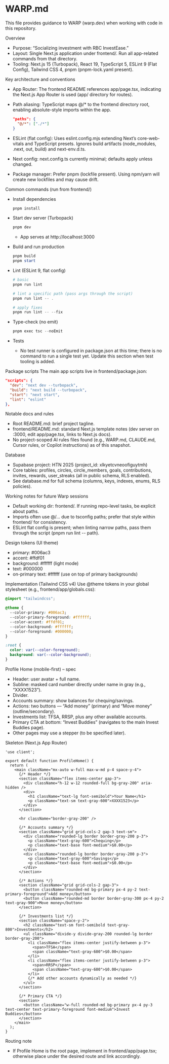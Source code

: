 # WARP.md

This file provides guidance to WARP (warp.dev) when working with code in this repository.

Overview
- Purpose: “Socializing investment with RBC InvestEase.”
- Layout: Single Next.js application under frontend/. Run all app-related commands from that directory.
- Tooling: Next.js 15 (Turbopack), React 19, TypeScript 5, ESLint 9 (Flat Config), Tailwind CSS 4, pnpm (pnpm-lock.yaml present).

Key architecture and conventions
- App Router: The frontend README references app/page.tsx, indicating the Next.js App Router is used (app/ directory for routes).
- Path aliasing: TypeScript maps @/* to the frontend directory root, enabling absolute-style imports within the app.

  ```json path=C:\Users\poiso\OneDrive\Documents\InvestBuddy\frontend\tsconfig.json start=21
  "paths": {
    "@/*": ["./*"]
  }
  ```

- ESLint (flat config): Uses eslint.config.mjs extending Next’s core-web-vitals and TypeScript presets. Ignores build artifacts (node_modules, .next, out, build) and next-env.d.ts.
- Next config: next.config.ts currently minimal; defaults apply unless changed.
- Package manager: Prefer pnpm (lockfile present). Using npm/yarn will create new lockfiles and may cause drift.

Common commands (run from frontend/)
- Install dependencies
  ```powershell path=null start=null
  pnpm install
  ```

- Start dev server (Turbopack)
  ```powershell path=null start=null
  pnpm dev
  ```
  - App serves at http://localhost:3000

- Build and run production
  ```powershell path=null start=null
  pnpm build
  pnpm start
  ```

- Lint (ESLint 9, flat config)
  ```powershell path=null start=null
  # basic
  pnpm run lint

  # lint a specific path (pass args through the script)
  pnpm run lint -- .

  # apply fixes
  pnpm run lint -- --fix
  ```

- Type-check (no emit)
  ```powershell path=null start=null
  pnpm exec tsc --noEmit
  ```

- Tests
  - No test runner is configured in package.json at this time; there is no command to run a single test yet. Update this section when test tooling is added.

Package scripts
The main app scripts live in frontend/package.json:

```json path=C:\Users\poiso\OneDrive\Documents\InvestBuddy\frontend\package.json start=5
"scripts": {
  "dev": "next dev --turbopack",
  "build": "next build --turbopack",
  "start": "next start",
  "lint": "eslint"
},
```

Notable docs and rules
- Root README.md: brief project tagline.
- frontend/README.md: standard Next.js template notes (dev server on :3000, edit app/page.tsx, links to Next.js docs).
- No project-scoped AI rules files found (e.g., WARP.md, CLAUDE.md, Cursor rules, or Copilot instructions) as of this snapshot.

Database
- Supabase project: HTN 2025 (project_id: xlkyetcvneoofiguytmh)
- Core tables: profiles, circles, circle_members, goals, contributions, invites, rewards, user_streaks (all in public schema, RLS enabled).
- See database.md for full schema (columns, keys, indexes, enums, RLS policies).

Working notes for future Warp sessions
- Default working dir: frontend/. If running repo-level tasks, be explicit about paths.
- Imports often use @/… due to tsconfig paths; prefer that style within frontend/ for consistency.
- ESLint flat config is present; when linting narrow paths, pass them through the script (pnpm run lint -- path).

Design tokens (UI theme)
- primary: #006ac3
- accent: #ffdf01
- background: #ffffff (light mode)
- text: #000000
- on-primary text: #ffffff (use on top of primary backgrounds)

Implementation (Tailwind CSS v4)
Use @theme tokens in your global stylesheet (e.g., frontend/app/globals.css):

```css path=null start=null
@import "tailwindcss";

@theme {
  --color-primary: #006ac3;
  --color-primary-foreground: #ffffff;
  --color-accent: #ffdf01;
  --color-background: #ffffff;
  --color-foreground: #000000;
}

:root {
  color: var(--color-foreground);
  background: var(--color-background);
}
```

Profile Home (mobile-first) – spec
- Header: user avatar + full name.
- Subline: masked card number directly under name in gray (e.g., “XXXX1523”).
- Divider.
- Accounts summary: show balances for chequing/savings.
- Actions: two buttons — “Add money” (primary) and “Move money” (outline/secondary).
- Investments list: TFSA, RRSP, plus any other available accounts.
- Primary CTA at bottom: “Invest Buddies” (navigates to the main Invest Buddies page).
- Other pages may use a stepper (to be specified later).

Skeleton (Next.js App Router)

```tsx path=null start=null
'use client';

export default function ProfileHome() {
  return (
    <main className="mx-auto w-full max-w-md p-4 space-y-4">
      {/* Header */}
      <section className="flex items-center gap-3">
        <div className="h-12 w-12 rounded-full bg-gray-200" aria-hidden />
        <div>
          <h1 className="text-lg font-semibold">Your Name</h1>
          <p className="text-sm text-gray-600">XXXX1523</p>
        </div>
      </section>

      <hr className="border-gray-200" />

      {/* Accounts summary */}
      <section className="grid grid-cols-2 gap-3 text-sm">
        <div className="rounded-lg border border-gray-200 p-3">
          <p className="text-gray-600">Chequing</p>
          <p className="text-base font-medium">$0.00</p>
        </div>
        <div className="rounded-lg border border-gray-200 p-3">
          <p className="text-gray-600">Savings</p>
          <p className="text-base font-medium">$0.00</p>
        </div>
      </section>

      {/* Actions */}
      <section className="grid grid-cols-2 gap-3">
        <button className="rounded-md bg-primary px-4 py-2 text-primary-foreground">Add money</button>
        <button className="rounded-md border border-gray-300 px-4 py-2 text-gray-900">Move money</button>
      </section>

      {/* Investments list */}
      <section className="space-y-2">
        <h2 className="text-sm font-semibold text-gray-800">Investments</h2>
        <ul className="divide-y divide-gray-200 rounded-lg border border-gray-200">
          <li className="flex items-center justify-between p-3">
            <span>TFSA</span>
            <span className="text-gray-600">$0.00</span>
          </li>
          <li className="flex items-center justify-between p-3">
            <span>RRSP</span>
            <span className="text-gray-600">$0.00</span>
          </li>
          {/* Add other accounts dynamically as needed */}
        </ul>
      </section>

      {/* Primary CTA */}
      <section>
        <button className="w-full rounded-md bg-primary px-4 py-3 text-center text-primary-foreground font-medium">Invest Buddies</button>
      </section>
    </main>
  );
}
```

Routing note
- If Profile Home is the root page, implement in frontend/app/page.tsx; otherwise place under the desired route and link accordingly.
